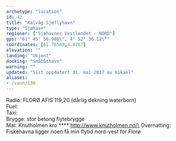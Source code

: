 ```yaml
---
archetype: "location"
id: 42
title: "Kalvåg Sjøflyhavn"
type: "Sjøhavn"
regioner: ["Sjøhavner Vestlandet - NORD"]
gps: "61° 45' 56.988\", 4° 52' 36.12\""
coordinates: [61.76583,4.8767]
elevation: ""
landing: "Ukjent"
docking: "Småbåthavn"
warning: ""
updated: "Sist oppdatert 31. mai 2017 av mikael"
aliases:
- /vann/130
---
```


Radio: FLORØ AFIS 119,20 (dårlig dekning waterborn)\
Fuel:\
Taxi:\
Brygge: stor betong flytebrygge\
Mat: Knutholmen kro **** http://www.knutholmen.no/\
Overnatting:\
Fiskehavna ligger noen få min flytid nord-vest for Florø
